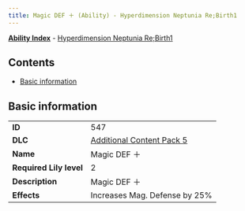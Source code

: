 ```yaml
---
title: Magic DEF ＋ (Ability) - Hyperdimension Neptunia Re;Birth1
---
```


[**Ability Index**](/neptunia/rb1/ability/index.html) - [Hyperdimension Neptunia Re;Birth1](/neptunia/rb1)

## Contents

- [Basic information](#basic-information)

## Basic information

|   |   |
| -- | -- |
| **ID** | 547 |
| **DLC** | [Additional Content Pack 5](/neptunia/rb1/dlc/14-pack5.html) |
| **Name** | Magic DEF ＋ |
| **Required Lily level** | 2 |
| **Description** | Magic DEF ＋ |
| **Effects** | Increases Mag. Defense by 25% |
